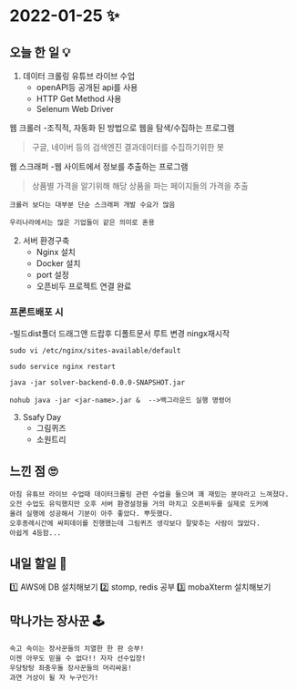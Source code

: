 # 2022-01-25 ✨

## 오늘 한 일 💡

1. 데이터 크롤링 유튜브 라이브 수업
	+ openAPI등 공개된 api를 사용
	+ HTTP Get Method 사용
	+ Selenum Web Driver 

웹 크롤러
-조직적, 자동화 된 방법으로 웹을 탐색/수집하는 프로그램
> 구글,  네이버 등의 검색엔진 결과데이터를 수집하기위한 봇


웹 스크래퍼
-웹 사이트에서 정보를 추출하는 프로그램
> 상품별 가격을 알기위해 해당 상품을 파는 페이지들의 가격을 추출

```
크롤러 보다는 대부분 단순 스크래퍼 개발 수요가 많음

우리나라에서는 많은 기업들이 같은 의미로 혼용
```

2. 서버 환경구축
	+ Nginx 설치
	+ Docker 설치
	+ port 설정
	+ 오픈비두 프로젝트 연결 완료


### 프론트배포 시

-빌드dist폴더 드래그앤 드랍후 디폴트문서 루트 변경 ningx재시작
```linux
sudo vi /etc/nginx/sites-available/default

sudo service nginx restart

java -jar solver-backend-0.0.0-SNAPSHOT.jar

nohub java -jar <jar-name>.jar &  -->백그라운드 실행 명령어
```
3. Ssafy Day
	+ 그림퀴즈
	+ 소원트리

 


## 느낀 점 🙄
```
아침 유튜브 라이브 수업때 데이터크롤링 관련 수업을 들으며 꽤 재밌는 분야라고 느껴졌다.  
오전 수업도 유익했지만 오후 서버 환경설정을 거의 마치고 오픈비두를 실제로 도커에  
올려 실행에 성공해서 기분이 아주 좋았다. 뿌듯했다.  
오후종례시간에 싸피데이를 진행했는데 그림퀴즈 생각보다 잘맞추는 사람이 많았다.  
아쉽게 4등함... 

```
## 내일 할일 🧐
1️⃣ AWS에 DB 설치해보기
2️⃣ stomp, redis 공부
3️⃣ mobaXterm 설치해보기



## 막나가는 장사꾼 🕹

```
속고 속이는 장사꾼들의 치열한 한 판 승부!
이젠 아무도 믿을 수 없다!! 자자 선수입장!
우당탕탕 좌충우돌 장사꾼들의 머리싸움!
과연 거상이 될 자 누구인가!
```
